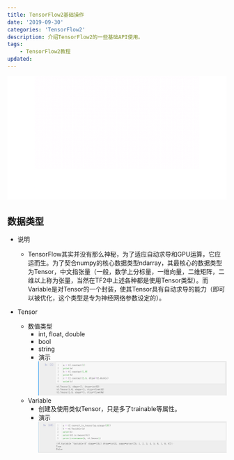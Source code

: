 ```yaml
---
title: TensorFlow2基础操作
date: '2019-09-30'
categories: 'TensorFlow2'
description: 介绍TensorFlow2的一些基础API使用。
tags: 
    - TensorFlow2教程
updated: 
---
```

<img src='/asset/2019-09-21/tf2.gif' alt='' />


## 数据类型
- 说明
  - TensorFlow其实并没有那么神秘，为了适应自动求导和GPU运算，它应运而生。为了契合numpy的核心数据类型ndarray，其最核心的数据类型为Tensor，中文指张量（一般，数学上分标量，一维向量，二维矩阵，二维以上称为张量，当然在TF2中上述各种都是使用Tensor类型）。而Variable是对Tensor的一个封装，使其Tensor具有自动求导的能力（即可以被优化，这个类型是专为神经网络参数设定的）。


- Tensor
  - 数值类型
    - int, float, double
    - bool
    - string
    - 演示![](/asset/2019-09-30/datatype.png)
  - Variable
    - 创建及使用类似Tensor，只是多了trainable等属性。
    - 演示![](/asset/2019-09-30/variable.png)


